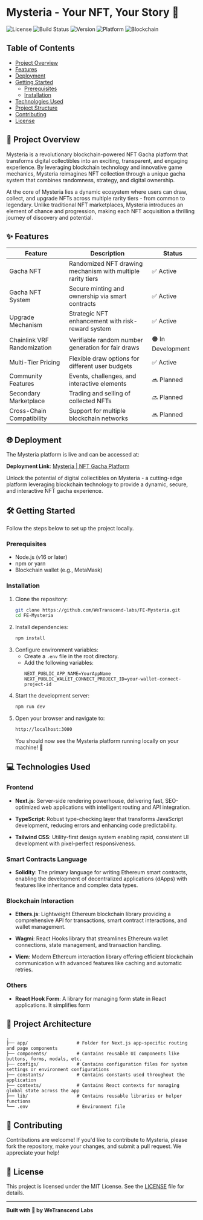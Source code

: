
# Mysteria - Your NFT, Your Story 🔗
![License](https://img.shields.io/badge/License-MIT-blue.svg)  ![Build Status](https://img.shields.io/badge/Build-Passing-brightgreen) ![Version](https://img.shields.io/badge/Version-1.0.0-orange) ![Platform](https://img.shields.io/badge/platform-Web3-blueviolet) ![Blockchain](https://img.shields.io/badge/blockchain-Ethereum-blue)

## Table of Contents
- [Project Overview](#project-overview)
- [Features](#features)
- [Deployment](#deployment)
- [Getting Started](#getting-started)
  - [Prerequisites](#prerequisites)
  - [Installation](#installation)
- [Technologies Used](#technologies-used)
- [Project Structure](#project-structure)
- [Contributing](#contributing)
- [License](#license)

## 🌟 Project Overview
Mysteria is a revolutionary blockchain-powered NFT Gacha platform that transforms digital collectibles into an exciting, transparent, and engaging experience. By leveraging blockchain technology and innovative game mechanics, Mysteria reimagines NFT collection through a unique gacha system that combines randomness, strategy, and digital ownership.

At the core of Mysteria lies a dynamic ecosystem where users can draw, collect, and upgrade NFTs across multiple rarity tiers - from common to legendary. Unlike traditional NFT marketplaces, Mysteria introduces an element of chance and progression, making each NFT acquisition a thrilling journey of discovery and potential.

## ✨ Features

| Feature | Description | Status |  
|--|--|--|
| Gacha NFT | Randomized NFT drawing mechanism with multiple rarity tiers | ✅ Active | 
| Gacha NFT System | Secure minting and ownership via smart contracts | ✅ Active | 
| Upgrade Mechanism | Strategic NFT enhancement with risk-reward system | ✅ Active | 
| Chainlink VRF Randomization | Verifiable random number generation for fair draws | 🟠 In Development | 
| Multi-Tier Pricing | Flexible draw options for different user budgets | ✅ Active | 
| Community Features | Events, challenges, and interactive elements | 🔜 Planned | 
| Secondary Marketplace | Trading and selling of collected NFTs | 🔜 Planned | 
| Cross-Chain Compatibility | Support for multiple blockchain networks | 🔜 Planned | 

## 🌐 Deployment

The Mysteria platform is live and can be accessed at:

**Deployment Link**: [Mysteria | NFT Gacha Platform](https://wt-mysteria.vercel.app/)

Unlock the potential of digital collectibles on Mysteria - a cutting-edge platform leveraging blockchain technology to provide a dynamic, secure, and interactive NFT gacha experience.

## 🛠 Getting Started
Follow the steps below to set up the project locally.

### Prerequisites
- Node.js (v16 or later)
- npm or yarn
- Blockchain wallet (e.g., MetaMask)

### Installation
1. Clone the repository:
   ```bash
   git clone https://github.com/WeTranscend-labs/FE-Mysteria.git
   cd FE-Mysteria
   ```
2. Install dependencies:
   ```bash
   npm install
   ```
3. Configure environment variables:
   - Create a `.env` file in the root directory.
   - Add the following variables:
     ```env
     NEXT_PUBLIC_APP_NAME=YourAppName
	 NEXT_PUBLIC_WALLET_CONNECT_PROJECT_ID=your-wallet-connect-project-id
     ```
4. Start the development server:
   ```bash
   npm run dev
   ```
5. Open your browser and navigate to: 
	```bash
	http://localhost:3000
	```    
	You should now see the Mysteria platform running locally on your machine! 🚀

## 💻 Technologies Used
### Frontend

-   **Next.js**: Server-side rendering powerhouse, delivering fast, SEO-optimized web applications with intelligent routing and API integration.
    
-   **TypeScript**: Robust type-checking layer that transforms JavaScript development, reducing errors and enhancing code predictability.
    
-   **Tailwind CSS**: Utility-first design system enabling rapid, consistent UI development with pixel-perfect responsiveness.

### Smart Contracts Language

-   **Solidity**: The primary language for writing Ethereum smart contracts, enabling the development of decentralized applications (dApps) with features like inheritance and complex data types.

### Blockchain Interaction

-   **Ethers.js**: Lightweight Ethereum blockchain library providing a comprehensive API for transactions, smart contract interactions, and wallet management.
    
-   **Wagmi**: React Hooks library that streamlines Ethereum wallet connections, state management, and transaction handling.
    
-   **Viem**: Modern Ethereum interaction library offering efficient blockchain communication with advanced features like caching and automatic retries.

### Others

-   **React Hook Form**: A library for managing form state in React applications. It simplifies form

## 📂 Project Architecture
```
.
├── app/                  # Folder for Next.js app-specific routing and page components
├── components/           # Contains reusable UI components like buttons, forms, modals, etc.
├── configs/              # Contains configuration files for system settings or environment configurations
├── constants/            # Contains constants used throughout the application
├── contexts/             # Contains React contexts for managing global state across the app
├── lib/                  # Contains reusable libraries or helper functions
└── .env                  # Environment file 
```

## 🤝 Contributing

Contributions are welcome! If you'd like to contribute to Mysteria, please fork the repository, make your changes, and submit a pull request. We appreciate your help!


## 📄 License

This project is licensed under the MIT License. See the [LICENSE](./LICENSE) file for details.

----------

**Built with 💖 by WeTranscend Labs**
